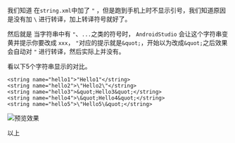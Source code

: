 我们知道 在`string.xml`中加了 `"` ，但是跑到手机上时不显示引号，我们知道原因是没有加 `\` 进行转译，加上转译符号就好了。


然后就是  当字符串中有 `"`、`...`之类的符号时， `AndroidStudio` 会让这个字符串变黄并提示你要改成 `xxx`， `"`对应的提示就是`&quot;`，开始以为改成`&quot;`之后效果会自动对 `"` 进行转译，然后实际上并没有。


看以下5个字符串显示的对比。
```
<string name="hello1">"Hello1"</string>
<string name="hello2">\"Hello2\"</string>
<string name="hello3">&quot;Hello3&quot;</string>
<string name="hello4">\&quot;Hello4&quot;</string>
<string name="hello5">\"Hello5\&quot;</string>
```
![预览效果](https://upload-images.jianshu.io/upload_images/1709375-d89ff9463671062b.jpg?imageMogr2/auto-orient/strip%7CimageView2/2/w/1240)

以上
